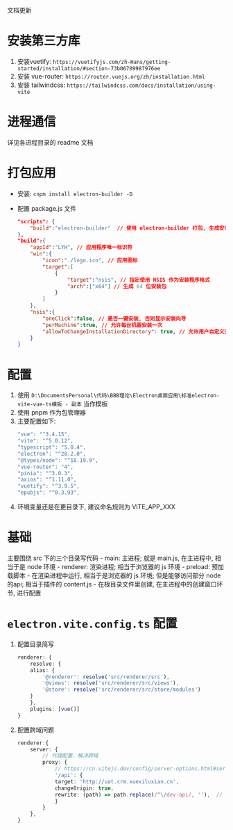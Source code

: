 文档更新
# 安装第三方库
1. 安装vuetify: `https://vuetifyjs.com/zh-Hans/getting-started/installation/#section-73b06709987976ee`
2. 安装 vue-router: `https://router.vuejs.org/zh/installation.html`
3. 安装 tailwindcss: `https://tailwindcss.com/docs/installation/using-vite`

# 进程通信

详见各进程目录的 readme 文档


# 打包应用

- 安装: `cnpm install electron-builder -D`

- 配置 package.js 文件

  ```json
  "scripts": {
      "build":"electron-builder"  // 使用 electron-builder 打包, 生成安装包
  },
  "build":{
      "appId":"LYH", // 应用程序唯一标识符
      "win":{
          "icon":"./logo.ico", // 应用图标
          "target":[
              {
                  "target":"nsis", // 指定使用 NSIS 作为安装程序格式
                  "arch":["x64"] // 生成 64 位安装包
              }
          ]
      },
      "nsis":{
          "oneClick":false, // 是否一键安装, 否则显示安装向导
          "perMachine":true, // 允许每台机器安装一次
          "allowToChangeInstallationDirectory": true, // 允许用户自定义安装目录
      }
  }
  ```



# 配置
1. 使用 `D:\DocumentsPersonal\代码\BBB理论\Electron桌面应用\标准electron-vite-vue-ts模板 - 副本` 当作模板
2. 使用 pnpm 作为包管理器
3. 主要配置如下:
    ```ts
    "vue": "^3.4.15",
    "vite": "^5.0.12",
    "typescript": "5.0.4",
    "electron": "^28.2.0",
    "@types/node": "^18.19.9",
    "vue-router": "4",
    "pinia": "^3.0.3",
    "axios": "^1.11.0",
    "vuetify": "^3.9.5",
    "epubjs": "^0.3.93",
    ```
4. 环境变量还是在更目录下, 建议命名规则为 VITE_APP_XXX

# 基础
主要围绕 src 下的三个目录写代码
    - main: 主进程; 就是 main.js, 在主进程中, 相当于是 node 环境
    - renderer: 渲染进程; 相当于浏览器的 js 环境
    - preload: 预加载脚本
        - 在渲染进程中运行, 相当于是浏览器的 js 环境; 但是能够访问部分 node 的api; 相当于插件的 content.js
        - 在根目录文件里创建, 在主进程中的创建窗口环节, 进行配置

# `electron.vite.config.ts` 配置
1. 配置目录简写
    ```ts
    renderer: {
        resolve: {
        alias: {
            '@renderer': resolve('src/renderer/src'),
            '@views': resolve('src/renderer/src/views'),
            '@store': resolve('src/renderer/src/store/modules')
        }
        },
        plugins: [vue()]
    }
    ```
2. 配置跨域问题
    ```ts
    renderer:{
        server: {
            // 代理配置，解决跨域
            proxy: {
                // https://cn.vitejs.dev/config/server-options.html#server-proxy
                '/api': {
                target: 'http://uat.crm.xuexiluxian.cn',
                changeOrigin: true,
                rewrite: (path) => path.replace(/^\/dev-api/, ''),  // 重写路径，将匹配到的路径中的 /api 去掉
                }
            }
        },
    }
    ```